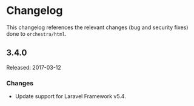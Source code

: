 # Changelog

This changelog references the relevant changes (bug and security fixes) done to `orchestra/html`.

## 3.4.0

Released: 2017-03-12

### Changes

* Update support for Laravel Framework v5.4.
